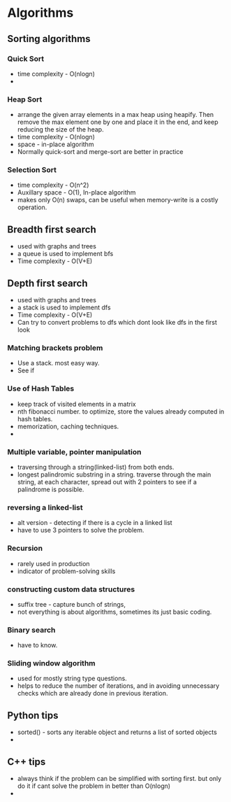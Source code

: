 # Algorithms 

## Sorting algorithms

### Quick Sort 
- time complexity - O(nlogn)
- 

### Heap Sort 
- arrange the given array elements in a max heap using heapify. Then remove the max element one by one and place it in the end, and keep reducing the size of the heap. 
- time complexity - O(nlogn)
- space - in-place algorithm
- Normally quick-sort and merge-sort are better in practice  

### Selection Sort
- time complexity - O(n^2)
- Auxillary space - O(1), In-place algorithm
- makes only O(n) swaps, can be useful when memory-write is a costly operation. 


## Breadth first search 
- used with graphs and trees
- a queue is used to implement bfs
- Time complexity - O(V+E)

## Depth first search 
- used with graphs and trees
- a stack is used to implement dfs
- Time complexity - O(V+E)
- Can try to convert problems to dfs which dont look like dfs in the first look






### Matching brackets problem
- Use a stack. most easy way. 
- See if 


### Use of Hash Tables 
- keep track of visited elements in a matrix 
- nth fibonacci number. to optimize, store the values already computed in hash tables. 
- memorization, caching techniques. 
- 

### Multiple variable, pointer manipulation
- traversing through a string(linked-list) from both ends. 
- longest palindromic substring in a string. traverse through the main string, at each character, spread out with 2 pointers to see if a palindrome is possible.

### reversing a linked-list 
- alt version - detecting if there is a cycle in a linked list 
- have to use 3 pointers to solve the problem. 

### Recursion
- rarely used in production
- indicator of problem-solving skills

### constructing custom data structures
- suffix tree - capture bunch of strings, 
- not everything is  about algorithms, sometimes its just basic coding. 

### Binary search 
- have to know. 

### Sliding window algorithm 
- used for mostly string type questions. 
- helps to reduce the number of iterations, and in avoiding unnecessary checks which are already done in previous iteration. 

## Python tips
- sorted() - sorts any iterable object and returns a list of sorted objects
- 

## C++ tips
- always think if the problem can be simplified with sorting first. but only do it if cant solve the problem in better than O(nlogn)
- 